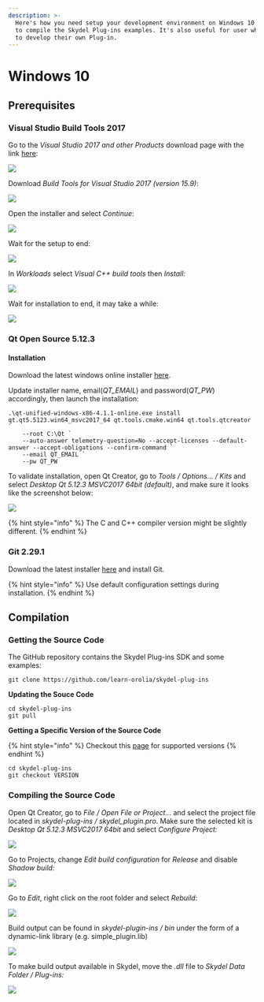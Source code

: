 ```yaml
---
description: >-
  Here's how you need setup your development environment on Windows 10 in order
  to compile the Skydel Plug-ins examples. It's also useful for user who wants
  to develop their own Plug-in.
---
```


# Windows 10

## Prerequisites

### Visual Studio Build Tools 2017

Go to the _Visual Studio 2017 and other Products_ download page with the link [here](https://visualstudio.microsoft.com/vs/older-downloads/):

![](../.gitbook/assets/install_vs_1.png)

Download _Build Tools for Visual Studio 2017 \(version 15.9\)_:

![](../.gitbook/assets/install_vs_2.png)

Open the installer and select _Continue_:

![](../.gitbook/assets/install_vs_3.png)

Wait for the setup to end:

![](../.gitbook/assets/install_vs_4.png)

In _Workloads_ select _Visual C++ build tools_ then _Install:_

![](../.gitbook/assets/install_vs_5.png)

Wait for installation to end, it may take a while:

![](../.gitbook/assets/install_vs_6.png)

### Qt Open Source 5.12.3

#### **Installation**

Download the latest windows online installer [here](https://download.qt.io/official_releases/online_installers/).

Update installer name, email\(_QT\_EMAIL_\) and password\(_QT\_PW_\) accordingly, then launch the installation:

```aspnet
.\qt-unified-windows-x86-4.1.1-online.exe install qt.qt5.5123.win64_msvc2017_64 qt.tools.cmake.win64 qt.tools.qtcreator `
    --root C:\Qt `
    --auto-answer telemetry-question=No --accept-licenses --default-answer --accept-obligations --confirm-command `
    --email QT_EMAIL `
    --pw QT_PW
```

To validate installation, open Qt Creator, go to _Tools / Options... / Kits_ and select _Desktop Qt 5.12.3 MSVC2017 64bit \(default\)_, and make sure it looks like the screenshot below:

![](../.gitbook/assets/win_config_qt_1.png)

{% hint style="info" %}
The C and C++ compiler version might be slightly different.
{% endhint %}

### Git 2.29.1

Download the latest installer [here](https://gitforwindows.org/) and install Git.

{% hint style="info" %}
Use default configuration settings during installation.
{% endhint %}

## Compilation

### **Getting the Source Code**

The GitHub repository contains the Skydel Plug-ins SDK and some examples:

```text
git clone https://github.com/learn-orolia/skydel-plug-ins
```

**Updating the Souce Code**

```text
cd skydel-plug-ins
git pull
```

**Getting a Specific Version of the Source Code**

{% hint style="info" %}
Checkout this [page](https://github.com/learn-orolia/skydel-plug-ins/releases) for supported versions
{% endhint %}

```text
cd skydel-plug-ins
git checkout VERSION
```

### **Compiling the Source Code**

Open Qt Creator, go to _File / Open File or Project..._ and select the project file located in _skydel-plug-ins / skydel\_plugin.pro_. Make sure the selected kit is _Desktop Qt 5.12.3 MSVC2017 64bit_ and select _Configure Project:_

![](../.gitbook/assets/win_compile_1.png)

Go to Projects, change _Edit build configuration_ for _Release_ and disable _Shadow build:_

![](../.gitbook/assets/win_compile_2.png)

Go to _Edit_, right click on the root folder and select _Rebuild_:

![](../.gitbook/assets/win_compile_3.png)

Build output can be found in _skydel-plugin-ins / bin_ under the form of a dynamic-link library \(e.g. simple\_plugin.lib\)

![](../.gitbook/assets/win_compile_4.png)

To make build output available in Skydel, move the _.dll_ file to _Skydel Data Folder / Plug-ins:_

![](../.gitbook/assets/win_compile_5.png)

